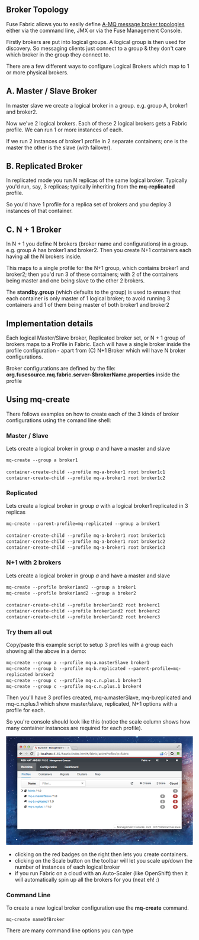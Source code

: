 ## Broker Topology

Fuse Fabric allows you to easily define [A-MQ message broker topologies](http://www.jboss.org/products/amq) either via the command line, JMX or via the Fuse Management Console.

Firstly brokers are put into logical groups. A logical group is then used for discovery. So messaging clients just connect to a group & they don't care which broker in the group they connect to.

There are a few different ways to configure Logical Brokers which map to 1 or more physical brokers.

## A. Master / Slave Broker

In master slave we create a logical broker in a group. e.g. group A, broker1 and broker2.

Now we've 2 logical brokers. Each of these 2 logical brokers gets a Fabric profile. We can run 1 or more instances of each.

If we run 2 instances of broker1 profile in 2 separate containers; one is the master the other is the slave (with failover).

## B. Replicated Broker

In replicated mode you run N replicas of the same logical broker. Typically you'd run, say, 3 replicas; typically inheriting from the **mq-replicated** profile.

So you'd have 1 profile for a replica set of brokers and you deploy 3 instances of that container.

## C. N + 1 Broker

In N + 1 you define N brokers (broker name and configurations) in a group. e.g. group A has broker1 and broker2. Then you create N+1 containers each having all the N brokers inside.

This maps to a single profile for the N+1 group, which contains broker1 and broker2; then you'd run 3 of these containers; with 2 of the containers being master and one being slave to the other 2 brokers.

The **standby.group** (which defaults to the group) is used to ensure that each container is only master of 1 logical broker; to avoid running 3 containers and 1 of them being master of both broker1 and broker2

## Implementation details

Each logical Master/Slave broker, Replicated broker set, or N + 1 group of brokers maps to a Profile in Fabric. Each will have a single broker inside the profile configuration - apart from (C) N+1 Broker which will have N broker configurations.

Broker configurations are defined by the file: **org.fusesource.mq.fabric.server-$brokerName.properties** inside the profile

## Using mq-create

There follows examples on how to create each of the 3 kinds of broker configurations using the comand line shell:

### Master / Slave

Lets create a logical broker in group *a* and have a master and slave

    mq-create --group a broker1

    container-create-child --profile mq-a-broker1 root broker1c1
    container-create-child --profile mq-a-broker1 root broker1c2

### Replicated

Lets create a logical broker in group *a* with a logical broker1 replicated in 3 replicas

    mq-create --parent-profile=mq-replicated --group a broker1

    container-create-child --profile mq-a-broker1 root broker1c1
    container-create-child --profile mq-a-broker1 root broker1c2
    container-create-child --profile mq-a-broker1 root broker1c3


### N+1 with 2 brokers

Lets create a logical broker in group *a* and have a master and slave

    mq-create --profile broker1and2 --group a broker1
    mq-create --profile broker1and2 --group a broker2

    container-create-child --profile broker1and2 root brokerc1
    container-create-child --profile broker1and2 root brokerc2
    container-create-child --profile broker1and2 root brokerc3


### Try them all out

Copy/paste this example script to setup 3 profiles with a group each showing all the above in a demo:

    mq-create --group a --profile mq-a.masterSlave broker1
    mq-create --group b --profile mq-b.replicated --parent-profile=mq-replicated broker2
    mq-create --group c --profile mq-c.n.plus.1 broker3
    mq-create --group c --profile mq-c.n.plus.1 broker4

Then you'll have 3 profiles created, mq-a.masterSlave,  mq-b.replicated and mq-c.n.plus.1 which show master/slave, replicated, N+1 options with a profile for each.

So you're console should look like this (notice the scale column shows how many container instances are required for each profile).

![hawtio screenshot](images/broker-requirements.png)

* clicking on the red badges on the right then lets you create containers.
* clicking on the Scale button on the toolbar will let you scale up/down the number of instances of each logical broker
* if you run Fabric on a cloud with an Auto-Scaler (like OpenShift) then it will automatically spin up all the brokers for you (neat eh! :)





### Command Line

To create a new logical broker configuration use the **mq-create** command.

```
mq-create nameOfBroker
```
There are many command line options you can type